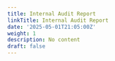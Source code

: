 ```yaml
---
title: Internal Audit Report
linkTitle: Internal Audit Report
date: '2025-05-01T21:05:00Z'
weight: 1
description: No content
draft: false
---
```


